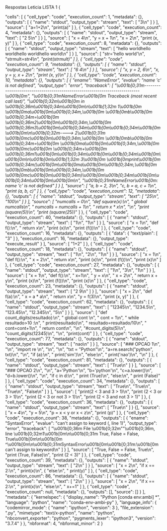 Respostas Leticia LISTA 1
 {


 "cells": [
  {
   "cell_type": "code",
   "execution_count": 1,
   "metadata": {},
   "outputs": [
    {
     "name": "stdout",
     "output_type": "stream",
     "text": [
      "3\n"
     ]
    }
   ],
   "source": [
    "a=1+2\n",
    "print(a)"
   ]
  },
  {
   "cell_type": "code",
   "execution_count": 4,
   "metadata": {},
   "outputs": [
    {
     "name": "stdout",
     "output_type": "stream",
     "text": [
      "2 5\n"
     ]
    }
   ],
   "source": [
    "x = 4\n",
    "y = x + 1\n",
    "x = 2\n",
    "print (x, y)"
   ]
  },
  {
   "cell_type": "code",
   "execution_count": 8,
   "metadata": {},
   "outputs": [
    {
     "name": "stdout",
     "output_type": "stream",
     "text": [
      "hello worldhello worldhello worldhello world\n"
     ]
    }
   ],
   "source": [
    "str='hello world'\n",
    "strmult=str*4\n",
    "print(strmult)"
   ]
  },
  {
   "cell_type": "code",
   "execution_count": 9,
   "metadata": {},
   "outputs": [
    {
     "name": "stdout",
     "output_type": "stream",
     "text": [
      "6 4\n"
     ]
    }
   ],
   "source": [
    "x, y = 2, 6\n",
    "x, y = y, x + 2\n",
    "print (x, y)\n"
   ]
  },
  {
   "cell_type": "code",
   "execution_count": 10,
   "metadata": {},
   "outputs": [
    {
     "ename": "NameError",
     "evalue": "name 'c' is not defined",
     "output_type": "error",
     "traceback": [
      "\u001b[0;31m---------------------------------------------------------------------------\u001b[0m",
      "\u001b[0;31mNameError\u001b[0m                                 Traceback (most recent call last)",
      "\u001b[0;32m<ipython-input-10-23218b6a3d9e>\u001b[0m in \u001b[0;36m<module>\u001b[0;34m\u001b[0m\n\u001b[1;32m      1\u001b[0m \u001b[0ma\u001b[0m\u001b[0;34m,\u001b[0m \u001b[0mb\u001b[0m \u001b[0;34m=\u001b[0m \u001b[0;36m2\u001b[0m\u001b[0;34m,\u001b[0m \u001b[0;36m3\u001b[0m\u001b[0;34m\u001b[0m\u001b[0;34m\u001b[0m\u001b[0m\n\u001b[0;32m----> 2\u001b[0;31m \u001b[0mc\u001b[0m\u001b[0;34m,\u001b[0m \u001b[0mb\u001b[0m \u001b[0;34m=\u001b[0m \u001b[0ma\u001b[0m\u001b[0;34m,\u001b[0m \u001b[0mc\u001b[0m \u001b[0;34m+\u001b[0m \u001b[0;36m1\u001b[0m\u001b[0;34m\u001b[0m\u001b[0;34m\u001b[0m\u001b[0m\n\u001b[0m\u001b[1;32m      3\u001b[0m \u001b[0mprint\u001b[0m \u001b[0;34m(\u001b[0m\u001b[0ma\u001b[0m\u001b[0;34m,\u001b[0m \u001b[0mb\u001b[0m\u001b[0;34m,\u001b[0m \u001b[0mc\u001b[0m\u001b[0;34m)\u001b[0m\u001b[0;34m\u001b[0m\u001b[0;34m\u001b[0m\u001b[0m\n",
      "\u001b[0;31mNameError\u001b[0m: name 'c' is not defined"
     ]
    }
   ],
   "source": [
    "a, b = 2, 3\n",
    "c, b = a, c + 1\n",
    "print (a, b, c)"
   ]
  },
  {
   "cell_type": "code",
   "execution_count": 12,
   "metadata": {},
   "outputs": [
    {
     "name": "stdout",
     "output_type": "stream",
     "text": [
      "25\n",
      "100\n"
     ]
    }
   ],
   "source": [
    "numcalls = 0\n",
    "def square(x):\n",
    "    global numcalls\n",
    "    numcalls = numcalls + 1\n",
    "    return x * x\n",
    "\n",
    "print (square(5))\n",
    "print (square(2*5))"
   ]
  },
  {
   "cell_type": "code",
   "execution_count": 40,
   "metadata": {},
   "outputs": [
    {
     "name": "stdout",
     "output_type": "stream",
     "text": [
      "1\n",
      "1\n"
     ]
    }
   ],
   "source": [
    "x = 1\n",
    "def f():\n",
    "    return x\n",
    "print (x)\n",
    "print (f())\n"
   ]
  },
  {
   "cell_type": "code",
   "execution_count": 16,
   "metadata": {},
   "outputs": [
    {
     "data": {
      "text/plain": [
       "3"
      ]
     },
     "execution_count": 16,
     "metadata": {},
     "output_type": "execute_result"
    }
   ],
   "source": [
    "1+2"
   ]
  },
  {
   "cell_type": "code",
   "execution_count": 18,
   "metadata": {},
   "outputs": [
    {
     "name": "stdout",
     "output_type": "stream",
     "text": [
      "1\n",
      "2\n",
      "1\n"
     ]
    }
   ],
   "source": [
    "x = 1\n",
    "def f():\n",
    "        x = 2\n",
    "        return x\n",
    "print (x)\n",
    "print (f())\n",
    "print (x)\n"
   ]
  },
  {
   "cell_type": "code",
   "execution_count": 27,
   "metadata": {},
   "outputs": [
    {
     "name": "stdout",
     "output_type": "stream",
     "text": [
      "1\n",
      "3\n",
      "1\n"
     ]
    }
   ],
   "source": [
    "x = 1\n",
    "def f():\n",
    "    x=1\n",
    "    y = x\n",
    "    x = 2\n",
    "    return x + y\n",
    "print (x)\n",
    "print (f())\n",
    "print (x)\n"
   ]
  },
  {
   "cell_type": "code",
   "execution_count": 23,
   "metadata": {},
   "outputs": [
    {
     "name": "stdout",
     "output_type": "stream",
     "text": [
      "2 9\n"
     ]
    }
   ],
   "source": [
    "x = 2\n",
    "def f(a):\n",
    "    x = a * a\n",
    "    return x\n",
    "y = f(3)\n",
    "print (x, y)"
   ]
  },
  {
   "cell_type": "code",
   "execution_count": 62,
   "metadata": {},
   "outputs": [
    {
     "name": "stdout",
     "output_type": "stream",
     "text": [
      "12345\n",
      "1234.5\n",
      "123.45\n",
      "12.345\n",
      "5\n"
     ]
    }
   ],
   "source": [
    "def count_digits(resultado):\n",
    "    global cont \n",
    "    cont = 1\n",
    "    while resultado>10 :\n",
    "        print(resultado)\n",
    "        resultado=resultado/10\n",
    "        cont=cont+1\n",
    "    return cont\n",
    "\n",
    "#count_digits(5)\n",
    "count_digits(12345)\n",
    "\n",
    "print(cont)"
   ]
  },
  {
   "cell_type": "code",
   "execution_count": 77,
   "metadata": {},
   "outputs": [
    {
     "name": "stdout",
     "output_type": "stream",
     "text": [
      "nao\n"
     ]
    }
   ],
   "source": [
    "### OPCAO 1\n",
    "\n",
    "import re \n",
    "\n",
    "\n",
    "txt = \"Python\"\n",
    "a=re.search(\"python\", txt)\n",
    "\n",
    "if (a):\n",
    "      print('sim')\n",
    "else:\n",
    "      print('nao')\n",
    "\n"
   ]
  },
  {
   "cell_type": "code",
   "execution_count": 81,
   "metadata": {},
   "outputs": [
    {
     "name": "stdout",
     "output_type": "stream",
     "text": [
      "True\n"
     ]
    }
   ],
   "source": [
    "### OPCAO 2\n",
    "\n",
    "a='Python'\n",
    "b='python'\n",
    "c=a.lower()\n",
    "d=b.lower()\n",
    "\n",
    "if c in d:\n",
    "    print (True)\n",
    "else:\n",
    "    print (False)"
   ]
  },
  {
   "cell_type": "code",
   "execution_count": 34,
   "metadata": {},
   "outputs": [
    {
     "name": "stdout",
     "output_type": "stream",
     "text": [
      "True\n",
      "True\n",
      "True\n",
      "False\n"
     ]
    }
   ],
   "source": [
    "print(2 < 3 and 3 > 1)\n",
    "print (2 < 3 or 3 > 1)\n",
    "print (2 < 3 or not 3 > 1)\n",
    "print (2 < 3 and not 3 > 1)"
   ]
  },
  {
   "cell_type": "code",
   "execution_count": 36,
   "metadata": {},
   "outputs": [
    {
     "name": "stdout",
     "output_type": "stream",
     "text": [
      "True\n"
     ]
    }
    {],
   "source": [
    "x = 4\n",
    "y = 5\n",
    "p = x < y or x < z\n",
    "print (p)"
   ]
  },
  {
   "cell_type": "code",
   "execution_count": 38,
   "metadata": {},
   "outputs": [
    {
     "ename": "SyntaxError",
     "evalue": "can't assign to keyword (<ipython-input-38-3a825c604949>, line 1)",
     "output_type": "error",
     "traceback": [
      "\u001b[0;36m  File \u001b[0;32m\"<ipython-input-38-3a825c604949>\"\u001b[0;36m, line \u001b[0;32m1\u001b[0m\n\u001b[0;31m    True, False = False, True\u001b[0m\n\u001b[0m                             ^\u001b[0m\n\u001b[0;31mSyntaxError\u001b[0m\u001b[0;31m:\u001b[0m can't assign to keyword\n"
     ]
    }
   ],
   "source": [
    "True, False = False, True\n",
    "print (True, False)\n",
    "print (2 < 3)"
   ]
  },
  {
   "cell_type": "code",
   "execution_count": 39,
   "metadata": {},
   "outputs": [
    {
     "name": "stdout",
     "output_type": "stream",
     "text": [
      "2\n"
     ]
    }
   ],
   "source": [
    "x = 2\n",
    "if x == 2:\n",
    "    print(x)\n",
  {   "else:\n",
    "    print(y)"
   ]
  },
  {
   "cell_type": "code",
   "execution_count": 86,
   "metadata": {},
   "outputs": [
    {
     "name": "stdout",
     "output_type": "stream",
     "text": [
      "2\n"
     ]
    }
   ],
   "source": [
    "x = 2\n",
    "if x == 2:\n",
    "     print(x)\n",
    "else:\n",
    "     x+=1"
   ]
  },
  {
   "cell_type": "code",
   "execution_count": null,
   "metadata": {},
   "outputs": [],
   "source": []
  }
 ],
 "metadata": {
  "kernelspec": {
   "display_name": "Python [conda env:ambi] *",
   "language": "python",
   "name": "conda-env-ambi-py"
  },
  "language_info": {
   "codemirror_mode": {
    "name": "ipython",
    "version": 3
   },
   "file_extension": ".py",
   "mimetype": "text/x-python",
   "name": "python",
   "nbconvert_exporter": "python",
   "pygments_lexer": "ipython3",
   "version": "3.7.4"
  }
 },
 "nbformat": 4,
 "nbformat_minor": 2
}
